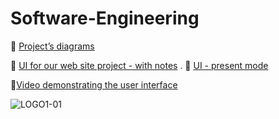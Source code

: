 # Software-Engineering



🔷 [Project’s diagrams](https://night-tea-b45.notion.site/Project-s-diagrams-8ee67498a5194a45ad17afd8f4bcc418?pvs=4)<br />

🔷 [UI for our web site project - with notes](https://app.visily.ai/projects/9e9f441d-f5ea-4384-85fc-170508559266/boards/956756)
.
🔷 [UI - present mode ](https://app.visily.ai/projects/9e9f441d-f5ea-4384-85fc-170508559266/boards/956756/presenter?play-mode=All%20screens)<br />

🔷[Video demonstrating the user interface](https://drive.google.com/file/d/1bMzrqk7A_bBfl56sBaReGSz3mWiOQ5fC/view?usp=sharing)<br />

![LOGO1-01](https://github.com/shahdqalalweh/Software-Engineering/assets/146375137/6809bfea-518d-48f5-8a78-ce3ee6bfacfe)



